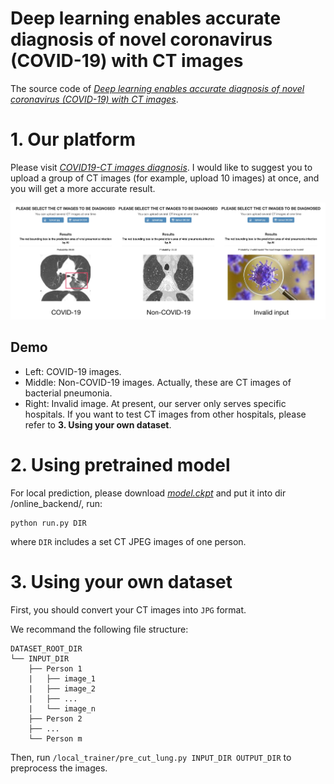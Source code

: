 # Deep learning enables accurate diagnosis of novel coronavirus (COVID-19) with CT images
The source code of [*Deep learning enables accurate diagnosis of novel coronavirus (COVID-19) with CT images*](https://www.medrxiv.org/content/10.1101/2020.02.23.20026930v1).

# 1. Our platform
Please visit [*COVID19-CT images diagnosis*](http://biomed.nscc-gz.cn:8901/dist/index.html#/user/modelList).
I would like to suggest you to upload a group of CT images (for example, upload 10 images) at once, and you will get a more accurate result.

![IMG](./demo_for_our_server/demo/fig4.jpg)

## Demo
+ Left: COVID-19 images. 
+ Middle: Non-COVID-19 images. Actually, these are CT images of bacterial pneumonia. 
+ Right: Invalid image. At present, our server only serves specific hospitals. If you want to test CT images from other hospitals, please refer to **3. Using your own dataset**.

# 2. Using pretrained model
For local prediction, please download [*model.ckpt*](https://drive.google.com/file/d/1vGOnn_KPy9InVgGdymivurewcWIK5f0X/view?usp=sharing) and put it into dir /online_backend/, run:
```
python run.py DIR
```
where `DIR` includes a set CT JPEG images of one person.

# 3. Using your own dataset
First, you should convert your CT images into `JPG` format.

We recommand the following file structure:

    DATASET_ROOT_DIR
    └── INPUT_DIR
        ├── Person 1
        |   ├── image_1
        |   ├── image_2
        |   ├── ...
        |   └── image_n
        ├── Person 2
        ├── ...
        └── Person m

Then, run `/local_trainer/pre_cut_lung.py INPUT_DIR OUTPUT_DIR` to preprocess the images.
